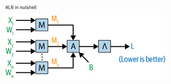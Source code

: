 #LR in nutshell

<div align="center">
  <img src="https://github.com/gauravgola96/dl_scratch/blob/master/NN_from_scratch/lr.png"/>
</div>